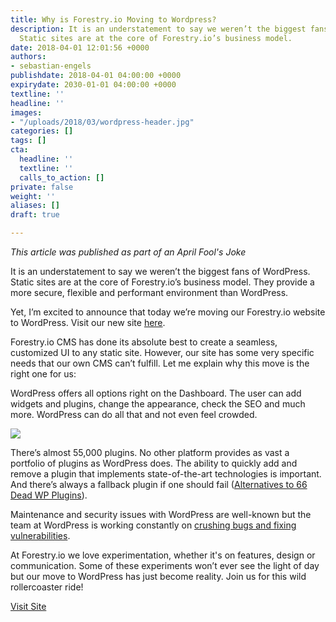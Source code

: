 ```yaml
---
title: Why is Forestry.io Moving to Wordpress?
description: It is an understatement to say we weren’t the biggest fans of WordPress.
  Static sites are at the core of Forestry.io’s business model.
date: 2018-04-01 12:01:56 +0000
authors:
- sebastian-engels
publishdate: 2018-04-01 04:00:00 +0000
expirydate: 2030-01-01 04:00:00 +0000
textline: ''
headline: ''
images:
- "/uploads/2018/03/wordpress-header.jpg"
categories: []
tags: []
cta:
  headline: ''
  textline: ''
  calls_to_action: []
private: false
weight: ''
aliases: []
draft: true

---
```

*This article was published as part of an April Fool's Joke*

It is an understatement to say we weren’t the biggest fans of WordPress. Static sites are at the core of Forestry.io’s business model. They provide a more secure, flexible and performant environment than WordPress.

Yet, I’m excited to announce that today we’re moving our Forestry.io website to WordPress. Visit our new site [here](/wordpress.html). 

Forestry.io CMS has done its absolute best to create a seamless, customized UI to any static site. However, our site has some very specific needs that our own CMS can’t fulfill. Let me explain why this move is the right one for us:

WordPress offers all options right on the Dashboard. The user can add widgets and plugins, change the appearance, check the SEO and much more. WordPress can do all that and not even feel crowded.

![](/uploads/2018/03/wp-2.png)

There’s almost 55,000 plugins. No other platform provides as vast a portfolio of plugins as WordPress does. The ability to quickly add and remove a plugin that implements state-of-the-art technologies is important. And there’s always a fallback plugin if one should fail ([Alternatives to 66 Dead WP Plugins](https://www.whoishostingthis.com/compare/wordpress/dead-plugins/)).

Maintenance and security issues with WordPress are well-known but the team at WordPress is working constantly on [crushing bugs and fixing vulnerabilities](https://core.trac.wordpress.org/tickets/latest).

At Forestry.io we love experimentation, whether it's on features, design or communication. Some of these experiments won’t ever see the light of day but our move to WordPress has just become reality. Join us for this wild rollercoaster ride!

<div class="hero-cta center"><a href="https://forestry.io/wordpress.html" class="button primary big">Visit Site</a></div>